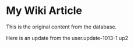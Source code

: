 # My Wiki Article

This is the original content from the database.

Here is an update from the user.update-1013-1
up2
